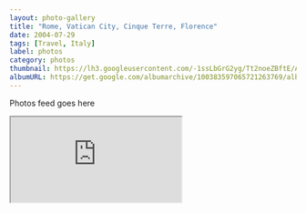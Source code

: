 ```yaml
---
layout: photo-gallery
title: "Rome, Vatican City, Cinque Terre, Florence"
date: 2004-07-29
tags: [Travel, Italy]
label: photos
category: photos
thumbnail: https://lh3.googleusercontent.com/-1ssLbGrG2yg/Tt2noeZBftE/AAAAAAAAHlc/CXdPpEnM3qMzme2tTSFzSjWaNZDmP-6QQCHM/5682882618606059217
albumURL: https://get.google.com/albumarchive/100383597065721263769/album/AF1QipOpATT6xpj89d9-XJKb27dT0df1SEvb03DW7mth
---
```


<p>Photos feed goes here</p>
<iframe src="https://get.google.com/albumarchive/100383597065721263769/album/AF1QipOpATT6xpj89d9-XJKb27dT0df1SEvb03DW7mth"></iframe>

